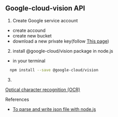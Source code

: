 ## Google-cloud-vision API


1. Create Google service account
  - create accound
  - create new bucket
  - download a new private key(follow [This page](https://cloud.google.com/translate/docs/quickstart?csw=1))


2. install @google-cloud/vision package in node.js
  - in your terminal
  ```bash
    npm install --save @google-cloud/vision
  ```

3.
 [Optical character recognition (OCR)](https://cloud.google.com/vision/docs/ocr)


References

 - [To parse and write json file with node.js](https://stackabuse.com/reading-and-writing-json-files-with-node-js/)
